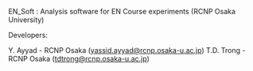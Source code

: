EN_Soft : Analysis software for EN Course experiments (RCNP Osaka University)

Developers:

Y. Ayyad - RCNP Osaka (yassid.ayyad@rcnp.osaka-u.ac.jp)
T.D. Trong - RCNP Osaka (tdtrong@rcnp.osaka-u.ac.jp)

